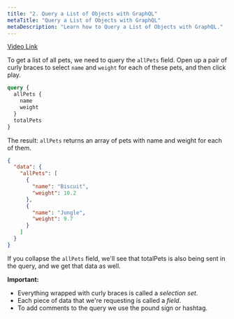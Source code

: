 ```yaml
---
title: "2. Query a List of Objects with GraphQL"
metaTitle: "Query a List of Objects with GraphQL"
metaDescription: "Learn how to Query a List of Objects with GraphQL."
---
```


[Video Link](https://egghead.io/lessons/graphql-query-a-list-of-objects-with-graphql)

To get a list of all pets, we need to query the `allPets` field. Open up a pair of curly braces to select `name` and `weight` for each of these pets, and then click play.

```graphql
query {
  allPets {
    name
    weight
  }
  totalPets
}
```

The result: `allPets` returns an array of pets with name and weight for each of them.

```json
{
  "data": {
    "allPets": [
      {
        "name": "Biscuit",
        "weight": 10.2
      },
      {
        "name": "Jungle",
        "weight": 9.7
      }
    ]
  }
}
```

If you collapse the `allPets` field, we'll see that totalPets is also being sent in the query, and we get that data as well.

**Important:**

- Everything wrapped with curly braces is called a _selection set_.
- Each piece of data that we're requesting is called a _field_.
- To add comments to the query we use the pound sign or hashtag.
